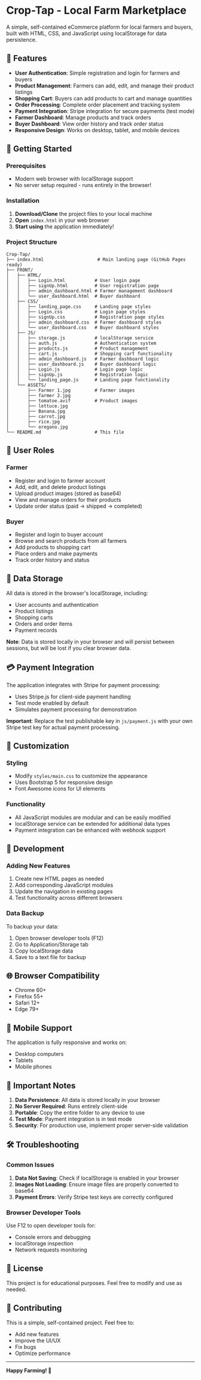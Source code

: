# Crop-Tap - Local Farm Marketplace

A simple, self-contained eCommerce platform for local farmers and buyers, built with HTML, CSS, and JavaScript using localStorage for data persistence.

## 🌱 Features

- **User Authentication**: Simple registration and login for farmers and buyers
- **Product Management**: Farmers can add, edit, and manage their product listings
- **Shopping Cart**: Buyers can add products to cart and manage quantities
- **Order Processing**: Complete order placement and tracking system
- **Payment Integration**: Stripe integration for secure payments (test mode)
- **Farmer Dashboard**: Manage products and track orders
- **Buyer Dashboard**: View order history and track order status
- **Responsive Design**: Works on desktop, tablet, and mobile devices

## 🚀 Getting Started

### Prerequisites

- Modern web browser with localStorage support
- No server setup required - runs entirely in the browser!

### Installation

1. **Download/Clone** the project files to your local machine
2. **Open** `index.html` in your web browser
3. **Start using** the application immediately!

### Project Structure

```
Crop-Tap/
├── index.html                    # Main landing page (GitHub Pages ready)
├── FRONT/
│   ├── HTML/
│   │   ├── Login.html           # User login page
│   │   ├── signUp.html          # User registration page
│   │   ├── admin_dashboard.html # Farmer management dashboard
│   │   └── user_dashboard.html  # Buyer dashboard
│   ├── CSS/
│   │   ├── landing_page.css     # Landing page styles
│   │   ├── Login.css            # Login page styles
│   │   ├── signUp.css           # Registration page styles
│   │   ├── admin_dashboard.css  # Farmer dashboard styles
│   │   └── user_dashboard.css   # Buyer dashboard styles
│   ├── JS/
│   │   ├── storage.js           # localStorage service
│   │   ├── auth.js              # Authentication system
│   │   ├── products.js          # Product management
│   │   ├── cart.js              # Shopping cart functionality
│   │   ├── admin_dashboard.js   # Farmer dashboard logic
│   │   ├── user_dashboard.js    # Buyer dashboard logic
│   │   ├── Login.js             # Login page logic
│   │   ├── signUp.js            # Registration logic
│   │   └── landing_page.js      # Landing page functionality
│   └── ASSETS/
│       ├── Farmer 1.jpg         # Farmer images
│       ├── farmer 2.jpg
│       ├── tomatoe.avif         # Product images
│       ├── lettuce.jpg
│       ├── Banana.jpg
│       ├── carrot.jpg
│       ├── rice.jpg
│       └── oregano.jpg
└── README.md                    # This file
```

## 👥 User Roles

### Farmer
- Register and login to farmer account
- Add, edit, and delete product listings
- Upload product images (stored as base64)
- View and manage orders for their products
- Update order status (paid → shipped → completed)

### Buyer
- Register and login to buyer account
- Browse and search products from all farmers
- Add products to shopping cart
- Place orders and make payments
- Track order history and status

## 💾 Data Storage

All data is stored in the browser's localStorage, including:
- User accounts and authentication
- Product listings
- Shopping carts
- Orders and order items
- Payment records

**Note**: Data is stored locally in your browser and will persist between sessions, but will be lost if you clear browser data.

## 💳 Payment Integration

The application integrates with Stripe for payment processing:
- Uses Stripe.js for client-side payment handling
- Test mode enabled by default
- Simulates payment processing for demonstration

**Important**: Replace the test publishable key in `js/payment.js` with your own Stripe test key for actual payment processing.

## 🎨 Customization

### Styling
- Modify `styles/main.css` to customize the appearance
- Uses Bootstrap 5 for responsive design
- Font Awesome icons for UI elements

### Functionality
- All JavaScript modules are modular and can be easily modified
- localStorage service can be extended for additional data types
- Payment integration can be enhanced with webhook support

## 🔧 Development

### Adding New Features
1. Create new HTML pages as needed
2. Add corresponding JavaScript modules
3. Update the navigation in existing pages
4. Test functionality across different browsers

### Data Backup
To backup your data:
1. Open browser developer tools (F12)
2. Go to Application/Storage tab
3. Copy localStorage data
4. Save to a text file for backup

## 🌐 Browser Compatibility

- Chrome 60+
- Firefox 55+
- Safari 12+
- Edge 79+

## 📱 Mobile Support

The application is fully responsive and works on:
- Desktop computers
- Tablets
- Mobile phones

## 🚨 Important Notes

1. **Data Persistence**: All data is stored locally in your browser
2. **No Server Required**: Runs entirely client-side
3. **Portable**: Copy the entire folder to any device to use
4. **Test Mode**: Payment integration is in test mode
5. **Security**: For production use, implement proper server-side validation

## 🛠️ Troubleshooting

### Common Issues

1. **Data Not Saving**: Check if localStorage is enabled in your browser
2. **Images Not Loading**: Ensure image files are properly converted to base64
3. **Payment Errors**: Verify Stripe test keys are correctly configured

### Browser Developer Tools
Use F12 to open developer tools for:
- Console errors and debugging
- localStorage inspection
- Network requests monitoring

## 📄 License

This project is for educational purposes. Feel free to modify and use as needed.

## 🤝 Contributing

This is a simple, self-contained project. Feel free to:
- Add new features
- Improve the UI/UX
- Fix bugs
- Optimize performance

---

**Happy Farming! 🌱**